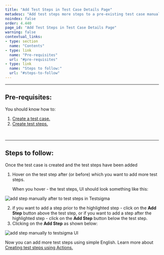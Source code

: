 ```yaml
---
title: "Add Test Steps in Test Case Details Page"
metadesc: "Add test steps more steps to a pre-existing test case manually. Learn how to add test steps in simple English for an web app project in Testsigma."
noindex: false
order: 4.440
page_id: "Add Test Steps in Test Case Details Page"
warning: false
contextual_links:
- type: section
  name: "Contents"
- type: link
  name: "Pre-requisites"
  url: "#pre-requisites"
- type: link
  name: "Steps to follow:"
  url: "#steps-to-follow"
---
```


---
## **Pre-requisites**:
You should know how to:
 1. [Create a test case.](https://testsigma.com/docs/test-cases/manage/add-edit-delete/)
 2. [Create test steps.](https://testsigma.com/docs/test-cases/create-steps-nl/overview/)

&emsp;

---
## **Steps to follow:**
Once the test case is created and the test steps have been added
 1. Hover on the test step after (or before) which you want to add more test steps. 

    When you hover - the test steps, UI should look something like this:

![add step manually after to test steps in Testsigma](https://docs.testsigma.com/images/web-apps/add-step-manually-to-test-steps-testsigma.png)

 2. if you want to add a step prior to the highlighted step - click on the **Add Step** button above the test step, or if you want to add a step after the highlighted step - click on the **Add Step** button below the test step. 
 3. Clicking on the **Add Step** as shown below:

![add step manually to testsigma UI](https://docs.testsigma.com/images/web-apps/add-step-manually-testsigma-ui.png)

Now you can add more test steps using simple English. Learn more about [Creating test steps using Actions.](https://testsigma.com/docs/test-cases/create-steps-nl/overview/)

